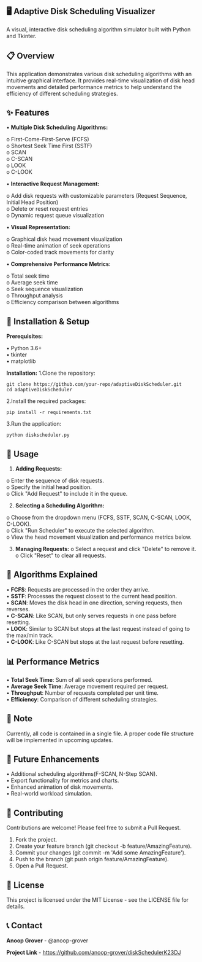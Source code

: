 
## **🖥️ Adaptive Disk Scheduling Visualizer**

A visual, interactive disk scheduling algorithm simulator built with Python and Tkinter.

## 📋 **Overview**

This application demonstrates various disk scheduling algorithms with an intuitive graphical interface. It provides real-time visualization of disk head movements and detailed performance metrics to help understand the efficiency of different scheduling strategies.
## ✨ **Features**

•	**Multiple Disk Scheduling Algorithms:**

o	First-Come-First-Serve (FCFS)  
o	Shortest Seek Time First (SSTF)  
o	SCAN  
o	C-SCAN  
o	LOOK  
o	C-LOOK  

•	**Interactive Request Management:**

o	Add disk requests with customizable parameters (Request Sequence, Initial Head Position)  
o	Delete or reset request entries  
o	Dynamic request queue visualization  

•	**Visual Representation:**

o	Graphical disk head movement visualization  
o	Real-time animation of seek operations  
o	Color-coded track movements for clarity  

•	**Comprehensive Performance Metrics:**

o	Total seek time  
o	Average seek time  
o	Seek sequence visualization  
o	Throughput analysis  
o	Efficiency comparison between algorithms


## **🚀 Installation & Setup**

**Prerequisites:**

•	Python 3.6+  
•	tkinter  
•	matplotlib

**Installation:**
1.Clone the repository:
    
    git clone https://github.com/your-repo/adaptiveDiskScheduler.git
    cd adaptiveDiskScheduler

2.Install the required packages:

    pip install -r requirements.txt
    
3.Run the application:

    python diskscheduler.py

## **🧙️ Usage**

1.	**Adding Requests:**

o	Enter the sequence of disk requests.  
o	Specify the initial head position.  
o	Click "Add Request" to include it in the queue.  

2.	**Selecting a Scheduling Algorithm:**

o	Choose from the dropdown menu (FCFS, SSTF, SCAN, C-SCAN, LOOK, C-LOOK).  
o	Click "Run Scheduler" to execute the selected algorithm.  
o	View the head movement visualization and performance metrics below.

3.	**Managing Requests:**
o	Select a request and click "Delete" to remove it.  
o	Click "Reset" to clear all requests.

## **🧬 Algorithms Explained**

•	**FCFS**: Requests are processed in the order they arrive.  
•	**SSTF**: Processes the request closest to the current head position.  
•	**SCAN**: Moves the disk head in one direction, serving requests, then reverses.  
•	**C-SCAN**: Like SCAN, but only serves requests in one pass before resetting.  
•	**LOOK**: Similar to SCAN but stops at the last request instead of going to the max/min track.  
•	**C-LOOK**: Like C-SCAN but stops at the last request before resetting.


## **📊 Performance Metrics**

•	**Total Seek Time**: Sum of all seek operations performed.  
•	**Average Seek Time**: Average movement required per request.  
•	**Throughput**: Number of requests completed per unit time.  
•	**Efficiency**: Comparison of different scheduling strategies.


## **📜 Note**

Currently, all code is contained in a single file. A proper code file structure will be implemented in upcoming updates.
## **📜 Future Enhancements**

•	Additional scheduling algorithms(F-SCAN, N-Step SCAN).  
•	Export functionality for metrics and charts.  
•	Enhanced animation of disk movements.  
•	Real-world workload simulation.

## **🤝 Contributing**

Contributions are welcome! Please feel free to submit a Pull Request.  


1.	Fork the project.
2.	Create your feature branch (git checkout -b feature/AmazingFeature).
3.	Commit your changes (git commit -m 'Add some AmazingFeature').
4.	Push to the branch (git push origin feature/AmazingFeature).
5.	Open a Pull Request.

## **📜 License**

This project is licensed under the MIT License - see the LICENSE file for details.
## **📞 Contact**

**Anoop Grover** - @anoop-grover

**Project Link** - https://github.com/anoop-grover/diskSchedulerK23DJ
